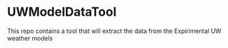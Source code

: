 # UWModelDataTool
This repo contains a tool that will extract the data from the Expirimental UW weather models
